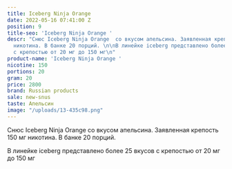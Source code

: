 ```yaml
---
title: Iceberg Ninja Orange
date: 2022-05-16 07:41:00 Z
position: 9
title-seo: 'Iceberg Ninja Orange '
descr: "Снюс Iceberg Ninja Orange  со вкусом апельсина. Заявленная крепость 150 мг
  никотина. В банке 20 порций. \n\nВ линейке iceberg представлено более 25 вкусов
  с крепостью от 20 мг до 150 мг\n"
product-name: 'Iceberg Ninja Orange '
nicotine: 150
portions: 20
gram: 20
price: 2800
brand: Russian products
sale: new-snus
taste: Апельсин
image: "/uploads/13-435c98.png"
---
```


Снюс Iceberg Ninja Orange  со вкусом апельсина. Заявленная крепость 150 мг никотина. В банке 20 порций. 

В линейке iceberg представлено более 25 вкусов с крепостью от 20 мг до 150 мг
